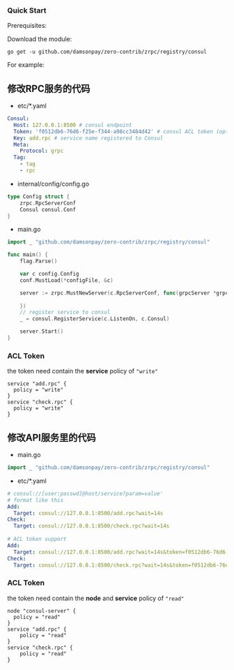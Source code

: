 ### Quick Start

Prerequisites:

Download the module:

```console
go get -u github.com/damsonpay/zero-contrib/zrpc/registry/consul
```

For example:

## 修改RPC服务的代码

- etc/\*.yaml

```yaml
Consul:
  Host: 127.0.0.1:8500 # consul endpoint
  Token: 'f0512db6-76d6-f25e-f344-a98cc3484d42' # consul ACL token (optional)
  Key: add.rpc # service name registered to Consul
  Meta:
    Protocol: grpc
  Tag:
    - tag
    - rpc
```

- internal/config/config.go

```go
type Config struct {
    zrpc.RpcServerConf
    Consul consul.Conf
}
```

- main.go

```go
import _ "github.com/damsonpay/zero-contrib/zrpc/registry/consul"

func main() {
	flag.Parse()

	var c config.Config
	conf.MustLoad(*configFile, &c)

	server := zrpc.MustNewServer(c.RpcServerConf, func(grpcServer *grpc.Server) {
	
	})
 	// register service to consul
	_ = consul.RegisterService(c.ListenOn, c.Consul)

	server.Start()
}
```

### ACL Token

the token need contain the **service** policy of `"write"`

```
service "add.rpc" {
  policy = "write"
}
service "check.rpc" {
  policy = "write"
}
```

## 修改API服务里的代码

- main.go

```go
import _ "github.com/damsonpay/zero-contrib/zrpc/registry/consul"
```

- etc/\*.yaml

```yaml
# consul://[user:passwd]@host/service?param=value'
# format like this
Add:
  Target: consul://127.0.0.1:8500/add.rpc?wait=14s
Check:
  Target: consul://127.0.0.1:8500/check.rpc?wait=14s
  
# ACL token support
Add:
  Target: consul://127.0.0.1:8500/add.rpc?wait=14s&token=f0512db6-76d6-f25e-f344-a98cc3484d42
Check:
  Target: consul://127.0.0.1:8500/check.rpc?wait=14s&token=f0512db6-76d6-f25e-f344-a98cc3484d42
```

### ACL Token

the token need contain the **node** and **service** policy of `"read"`

```
node "consul-server" {
  policy = "read"
}
service "add.rpc" {
	policy = "read"
}
service "check.rpc" {
	policy = "read"
}
```